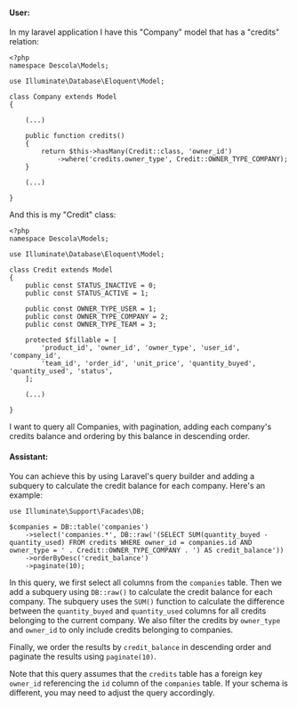 #### User:

In my laravel application I have this "Company" model that has a "credits" relation:

```
<?php
namespace Descola\Models;

use Illuminate\Database\Eloquent\Model;

class Company extends Model
{
    
    (...)
    
    public function credits()
    {
        return $this->hasMany(Credit::class, 'owner_id')
            ->where('credits.owner_type', Credit::OWNER_TYPE_COMPANY);
    }
    
    (...)
    
}
```

And this is my "Credit" class:

```
<?php
namespace Descola\Models;

use Illuminate\Database\Eloquent\Model;

class Credit extends Model
{
    public const STATUS_INACTIVE = 0;
    public const STATUS_ACTIVE = 1;

    public const OWNER_TYPE_USER = 1;
    public const OWNER_TYPE_COMPANY = 2;
    public const OWNER_TYPE_TEAM = 3;

    protected $fillable = [
        'product_id', 'owner_id', 'owner_type', 'user_id', 'company_id',
        'team_id', 'order_id', 'unit_price', 'quantity_buyed', 'quantity_used', 'status',
    ];

    (...)
    
}
```

I want to query all Companies, with pagination, adding each company's credits balance and ordering by this balance in descending order.


#### Assistant: 

You can achieve this by using Laravel's query builder and adding a subquery to calculate the credit balance for each company. Here's an example:

```
use Illuminate\Support\Facades\DB;

$companies = DB::table('companies')
    ->select('companies.*', DB::raw('(SELECT SUM(quantity_buyed - quantity_used) FROM credits WHERE owner_id = companies.id AND owner_type = ' . Credit::OWNER_TYPE_COMPANY . ') AS credit_balance'))
    ->orderByDesc('credit_balance')
    ->paginate(10);
```

In this query, we first select all columns from the `companies` table. Then we add a subquery using `DB::raw()` to calculate the credit balance for each company. The subquery uses the `SUM()` function to calculate the difference between the `quantity_buyed` and `quantity_used` columns for all credits belonging to the current company. We also filter the credits by `owner_type` and `owner_id` to only include credits belonging to companies.

Finally, we order the results by `credit_balance` in descending order and paginate the results using `paginate(10)`.

Note that this query assumes that the `credits` table has a foreign key `owner_id` referencing the `id` column of the `companies` table. If your schema is different, you may need to adjust the query accordingly.
